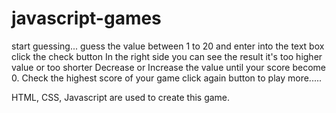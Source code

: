 # javascript-games

start guessing...
guess the value between 1 to 20 and enter into the text box
click the check button
In the right side you can see the result it's too higher value or too shorter
Decrease or Increase the value until your score become 0.
Check the highest score of your game
click again button to play more.....

HTML, CSS, Javascript are used to create this game.
